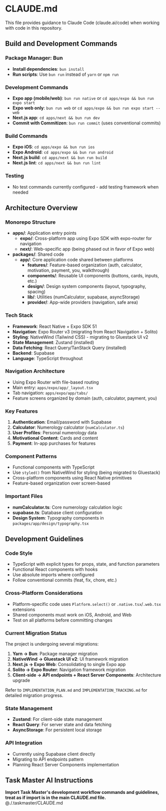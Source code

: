# CLAUDE.md

This file provides guidance to Claude Code (claude.ai/code) when working with code in this repository.

## Build and Development Commands

### Package Manager: Bun
- **Install dependencies**: `bun install`
- **Run scripts**: Use `bun run` instead of `yarn` or `npm run`

### Development Commands
- **Expo app (mobile/web)**: `bun run native` or `cd apps/expo && bun run expo start`
- **Expo web only**: `bun run web` or `cd apps/expo && bun run expo start --web`
- **Next.js app**: `cd apps/next && bun run dev`
- **Commit with Commitizen**: `bun run commit` (uses conventional commits)

### Build Commands
- **Expo iOS**: `cd apps/expo && bun run ios`
- **Expo Android**: `cd apps/expo && bun run android`
- **Next.js build**: `cd apps/next && bun run build`
- **Next.js lint**: `cd apps/next && bun run lint`

### Testing
- No test commands currently configured - add testing framework when needed

## Architecture Overview

### Monorepo Structure
- **apps/**: Application entry points
  - **expo/**: Cross-platform app using Expo SDK with expo-router for navigation
  - **next/**: Web-specific app (being phased out in favor of Expo web)
- **packages/**: Shared code
  - **app/**: Core application code shared between platforms
    - **features/**: Feature-based organization (auth, calculator, motivation, payment, you, walkthrough)
    - **components/**: Reusable UI components (buttons, cards, inputs, etc.)
    - **design/**: Design system components (layout, typography, spacing)
    - **lib/**: Utilities (numCalculator, supabase, asyncStorage)
    - **provider/**: App-wide providers (navigation, safe area)

### Tech Stack
- **Framework**: React Native + Expo SDK 51
- **Navigation**: Expo Router v3 (migrating from React Navigation + Solito)
- **Styling**: NativeWind (Tailwind CSS) - migrating to Gluestack UI v2
- **State Management**: Zustand (installed)
- **Data Fetching**: React Query/TanStack Query (installed)
- **Backend**: Supabase
- **Language**: TypeScript throughout

### Navigation Architecture
- Using Expo Router with file-based routing
- Main entry: `apps/expo/app/_layout.tsx`
- Tab navigation: `apps/expo/app/tabs/`
- Feature screens organized by domain (auth, calculator, payment, you)

### Key Features
1. **Authentication**: Email/password with Supabase
2. **Calculator**: Numerology calculator (`numCalculator.ts`)
3. **User Profiles**: Personal numerology data
4. **Motivational Content**: Cards and content
5. **Payment**: In-app purchases for features

### Component Patterns
- Functional components with TypeScript
- Use `styled()` from NativeWind for styling (being migrated to Gluestack)
- Cross-platform components using React Native primitives
- Feature-based organization over screen-based

### Important Files
- **numCalculator.ts**: Core numerology calculation logic
- **supabase.ts**: Database client configuration
- **Design System**: Typography components in `packages/app/design/typography.tsx`

## Development Guidelines

### Code Style
- TypeScript with explicit types for props, state, and function parameters
- Functional React components with hooks
- Use absolute imports where configured
- Follow conventional commits (feat, fix, chore, etc.)

### Cross-Platform Considerations
- Platform-specific code uses `Platform.select()` or `.native.tsx`/`.web.tsx` extensions
- Shared components must work on iOS, Android, and Web
- Test on all platforms before committing changes

### Current Migration Status
The project is undergoing several migrations:
1. **Yarn → Bun**: Package manager migration
2. **NativeWind → Gluestack UI v2**: UI framework migration
3. **Next.js → Expo Web**: Consolidating to single Expo app
4. **Solito → Expo Router**: Navigation framework migration
5. **Client-side → API endpoints + React Server Components**: Architecture upgrade

Refer to `IMPLEMENTATION_PLAN.md` and `IMPLEMENTATION_TRACKING.md` for detailed migration progress.

### State Management
- **Zustand**: For client-side state management
- **React Query**: For server state and data fetching
- **AsyncStorage**: For persistent local storage

### API Integration
- Currently using Supabase client directly
- Migrating to API endpoints pattern
- Planning React Server Components implementation

## Task Master AI Instructions
**Import Task Master's development workflow commands and guidelines, treat as if import is in the main CLAUDE.md file.**
@./.taskmaster/CLAUDE.md
